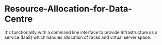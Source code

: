 # Resource-Allocation-for-Data-Centre
It's functionality with a command line interface to provide Infrastructure as a service (IaaS) which handles allocation of racks and virtual server space. 
